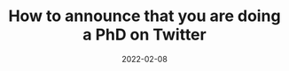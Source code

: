 ---
title: "How to announce that you are doing a PhD on Twitter"
blurb: "Because a tweet is worth 280 characters."
date: 2022-02-08
tags:
  - tutorial
---